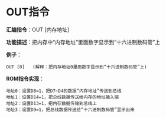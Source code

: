 # OUT指令

**汇编指令**：OUT [内存地址]

**功能描述**：把内存中“内存地址”里面数字显示到“十六进制数码管”上

**例子**：

	OUT [0]   (解释：把内存地址0里面数字显示到“十六进制数码管”上)

**ROM指令实现**：

    地址0：设置D8=1，把D7~D4的数据“内存地址”传送到总线
    地址1：设置D14=1，把总线数据传送给内存的地址输入端
    地址2：设置D13=1，把内存数据传输到总线上
    地址3：设置D9=1，把总线数据传送给“十六进制数码管”显示出来
